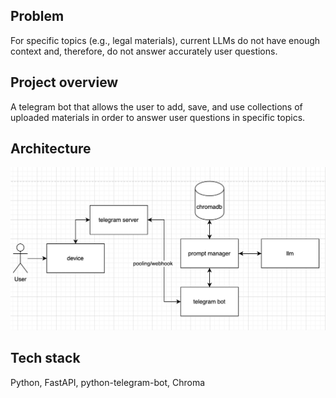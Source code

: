 ## Problem
For specific topics (e.g., legal materials), current LLMs do not have enough context and, therefore, do not answer accurately user questions.

## Project overview
A telegram bot that allows the user to add, save, and use collections of uploaded materials in order to answer user questions in specific topics.

## Architecture
![Architecture Diagram](./assets/architecture.png)

## Tech stack
Python, FastAPI, python-telegram-bot, Chroma